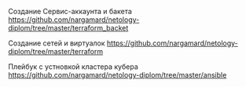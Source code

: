 Создание Сервис-аккаунта и бакета
https://github.com/nargamard/netology-diplom/tree/master/terraform_backet

Создание сетей и виртуалок
https://github.com/nargamard/netology-diplom/tree/master/terraform

Плейбук с устновкой кластера кубера
https://github.com/nargamard/netology-diplom/tree/master/ansible
